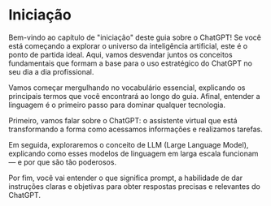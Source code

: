 # Iniciação
Bem-vindo ao capítulo de "iniciação" deste guia sobre o ChatGPT!
Se você está começando a explorar o universo da inteligência artificial, este é o ponto de partida ideal. Aqui, vamos desvendar juntos os conceitos fundamentais que formam a base para o uso estratégico do ChatGPT no seu dia a dia profissional.

Vamos começar mergulhando no vocabulário essencial, explicando os principais termos que você encontrará ao longo do guia. Afinal, entender a linguagem é o primeiro passo para dominar qualquer tecnologia.

Primeiro, vamos falar sobre o ChatGPT: o assistente virtual que está transformando a forma como acessamos informações e realizamos tarefas.

Em seguida, exploraremos o conceito de LLM (Large Language Model), explicando como esses modelos de linguagem em larga escala funcionam — e por que são tão poderosos.

Por fim, você vai entender o que significa prompt, a habilidade de dar instruções claras e objetivas para obter respostas precisas e relevantes do ChatGPT.